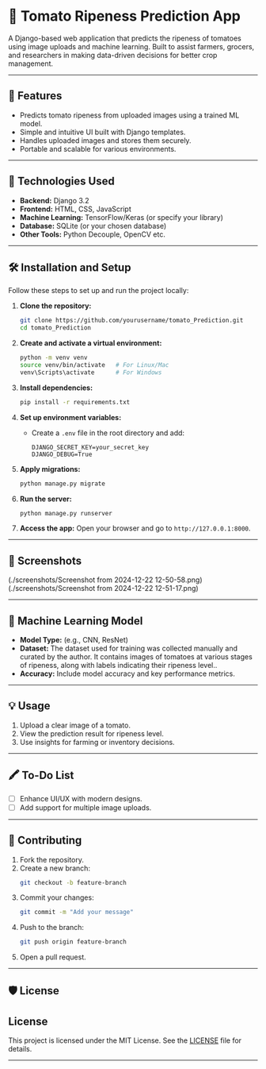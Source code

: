 # 🍅 Tomato Ripeness Prediction App

A Django-based web application that predicts the ripeness of tomatoes using image uploads and machine learning. Built to assist farmers, grocers, and researchers in making data-driven decisions for better crop management.

---

## 🌟 Features

- Predicts tomato ripeness from uploaded images using a trained ML model.
- Simple and intuitive UI built with Django templates.
- Handles uploaded images and stores them securely.
- Portable and scalable for various environments.

---

## 🚀 Technologies Used

- **Backend:** Django 3.2
- **Frontend:** HTML, CSS, JavaScript
- **Machine Learning:** TensorFlow/Keras (or specify your library)
- **Database:** SQLite (or your chosen database)
- **Other Tools:** Python Decouple, OpenCV etc.

---

## 🛠️ Installation and Setup

Follow these steps to set up and run the project locally:

1. **Clone the repository:**
   ```bash
   git clone https://github.com/yourusername/tomato_Prediction.git
   cd tomato_Prediction
   ```

2. **Create and activate a virtual environment:**
   ```bash
   python -m venv venv
   source venv/bin/activate   # For Linux/Mac
   venv\Scripts\activate      # For Windows
   ```

3. **Install dependencies:**
   ```bash
   pip install -r requirements.txt
   ```

4. **Set up environment variables:**
   - Create a `.env` file in the root directory and add:
     ```env
     DJANGO_SECRET_KEY=your_secret_key
     DJANGO_DEBUG=True
     ```

5. **Apply migrations:**
   ```bash
   python manage.py migrate
   ```

6. **Run the server:**
   ```bash
   python manage.py runserver
   ```

7. **Access the app:**
   Open your browser and go to `http://127.0.0.1:8000`.

---

## 📸 Screenshots
(./screenshots/Screenshot from 2024-12-22 12-50-58.png)
(./screenshots/Screenshot from 2024-12-22 12-51-17.png)

---

## 🤖 Machine Learning Model

- **Model Type:** (e.g., CNN, ResNet)
- **Dataset:** The dataset used for training was collected manually and curated by the author. It contains images of tomatoes at various stages of ripeness, along with labels indicating their ripeness level..
- **Accuracy:** Include model accuracy and key performance metrics.

---

## 💡 Usage

1. Upload a clear image of a tomato.
2. View the prediction result for ripeness level.
3. Use insights for farming or inventory decisions.

---

## 🖍️ To-Do List

- [ ] Enhance UI/UX with modern designs.
- [ ] Add support for multiple image uploads.

---

## 🤝 Contributing

1. Fork the repository.
2. Create a new branch:
   ```bash
   git checkout -b feature-branch
   ```
3. Commit your changes:
   ```bash
   git commit -m "Add your message"
   ```
4. Push to the branch:
   ```bash
   git push origin feature-branch
   ```
5. Open a pull request.

---

## 🛡️ License

## License
This project is licensed under the MIT License. See the [LICENSE](LICENSE) file for details.

---


